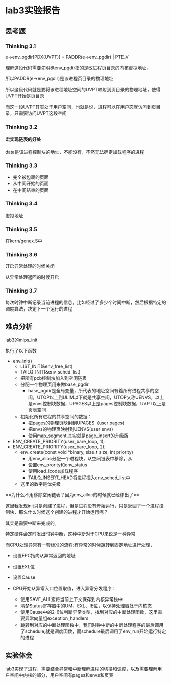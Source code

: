 # lab3实验报告

## 思考题

### Thinking 3.1

e->env_pgdir[PDX(UVPT)] = PADDR(e->env_pgdir) | PTE_V 

理解这段代码需要先明确env_pgdir指的是改进程页目录的内核虚拟地址，

所以PADDR(e->env_pgdir)是该进程页目录的物理地址

所以这段代码就是要将该进程地址空间的UVPT映射到页目录的物理地址，使得UVPT开始是页目录

而这一段UVPT其实处于用户空间，也就是说，进程可以在用户态就访问到页目录，只需要访问UVPT这段空间

### Thinking 3.2

#### 宏实现链表的好处

data是该进程控制块的地址，不能没有，不然无法确定加载程序的进程

### Thinking 3.3

- 完全被包裹的页面
- 从中间开始的页面
- 在中间结束的页面

### Thinking 3.4

虚拟地址

### Thinking 3.5

在kern/genex.S中

### Thinking 3.6

开启异常处理的时候关闭

从异常处理返回的时候开启

### Thinking 3.7

每次时钟中断记录当前进程的信息，比如经过了多少个时间中断，然后根据特定的调度算法，决定下一个运行的进程

## 难点分析

lab3的mips_init

执行了以下函数

- env_init()
  - LIST_INIT(&env_free_list)
  - TAILQ_INIT(&env_sched_list)
  - 把所有pcb控制块加入到空闲链表
  - 分配一个物理页用来做base_pgdir
    - base_pgdir是全局变量，所代表的地址空间有着所有进程共享的空间，UTOP以上到ULIM以下就是共享空间，UTOP又称UENVS，以上是envs控制块数据，UPAGES以上是pages控制块数据，UVPT以上是页表空间
  - 初始化所有进程的共享空间的数据：
    - 把pages的物理页映射到UPAGES（user pages)
    - 把envs的物理页映射到UENVS(user envs)
    - 使用map_segment,其实就是page_insert的升级版
- ENV_CREATE_PRIORITY(user_bare_loop, 1);
- ENV_CREATE_PRIORITY(user_bare_loop, 2);
  - env_create(const void *binary, size_t size, int priority)
    - 用env_alloc分配一个进程块，从空闲链表中移除，从
    - 设置env_prority和env_status
    - 使用load_icode加载程序
    - TAILQ_INSERT_HEAD将进程插入env_sched_list中
  - 这里的数字是优先级

==为什么不用移除空闲链表？因为env_alloc的时候就已经移出了==



这里我发现init只是创建了进程，但是进程没有开始运行，只是返回了一个进程控制块，那么什么时候这个创建的进程才开始运行呢？

其实是需要中断来完成的。

特定硬件会定时发出时钟中断，这种中断对于CPU来说是一种异常

而CPU处理异常有一套标准的流程:有异常的时候跳转到固定地址进行处理，

- 设置EPC指向从异常返回的地址

- 设置EXL位

- 设置Cause

- CPU开始从异常入口位置取值，进入异常分发程序：

  - 使用SAVE_ALL宏将当前上下文保存到内核异常栈中
  - 清楚Status寄存器中的UM、EXL、IE位，以保持处理器处于内核态
  - 使用Cause中的2-6位判断异常类型，找到对应的中断处理函数，这里需要异常向量组exception_handlers
  - 跳转到对应的中断处理函数中，我们时钟中断的中断处理程序的最后调用了schedule,就是调度函数，而schedule最后调用了env_run开始运行特定的进程

  

## 实验体会

lab3实现了进程，需要结合异常和中断理解进程的切换和调度，以及需要理解用户空间中内核的部分，用户空间有pages和envs和页表

